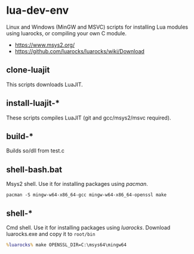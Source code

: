 # lua-dev-env

Linux and Windows (MinGW and MSVC) scripts for installing Lua modules using luarocks, or compiling your own C module.

* https://www.msys2.org/
* https://github.com/luarocks/luarocks/wiki/Download

## clone-luajit
This scripts downloads LuaJIT.

## install-luajit-*
These scripts compiles LuaJIT (git and gcc/msys2/msvc required).

## build-*
Builds so/dll from test.c

## shell-bash.bat
Msys2 shell. Use it for installing packages using *pacman*.
```
pacman -S mingw-w64-x86_64-gcc mingw-w64-x86_64-openssl make
```

## shell-*
Cmd shell. Use it for installing packages using *luarocks*.
Download luarocks.exe and copy it to `root/bin`
```cmd
%luarocks% make OPENSSL_DIR=C:\msys64\mingw64
```

